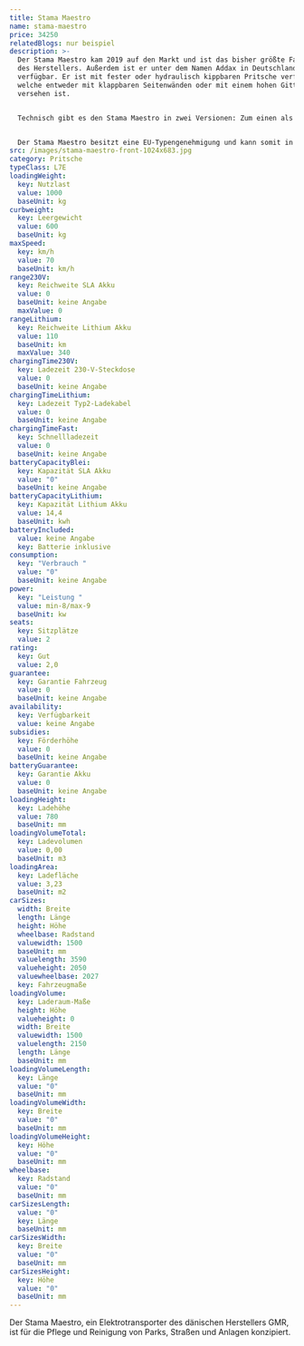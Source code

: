 ```yaml
---
title: Stama Maestro
name: stama-maestro
price: 34250
relatedBlogs: nur beispiel
description: >-
  Der Stama Maestro kam 2019 auf den Markt und ist das bisher größte Fahrzeug
  des Herstellers. Außerdem ist er unter dem Namen Addax in Deutschland
  verfügbar. Er ist mit fester oder hydraulisch kippbaren Pritsche verfügbar,
  welche entweder mit klappbaren Seitenwänden oder mit einem hohen Gitteraufbau
  versehen ist.


  Technisch gibt es den Stama Maestro in zwei Versionen: Zum einen als MT10 mit 48 Volt-Motor und als MT15 mit  72 Volt-Motor angetrieben. Beide Versionen sind mit Lithium-Ionen-Akkus zur Energiespeicherung ausgestattet, die eine Kapazität von 10,2 kWh bzw. 14,4 kWh besitzen.


  Der Stama Maestro besitzt eine EU-Typengenehmigung und kann somit in allen EU-Staaten auf öffentlichen Straßen bewegt werden.
src: /images/stama-maestro-front-1024x683.jpg
category: Pritsche
typeClass: L7E
loadingWeight:
  key: Nutzlast
  value: 1000
  baseUnit: kg
curbweight:
  key: Leergewicht
  value: 600
  baseUnit: kg
maxSpeed:
  key: km/h
  value: 70
  baseUnit: km/h
range230V:
  key: Reichweite SLA Akku
  value: 0
  baseUnit: keine Angabe
  maxValue: 0
rangeLithium:
  key: Reichweite Lithium Akku
  value: 110
  baseUnit: km
  maxValue: 340
chargingTime230V:
  key: Ladezeit 230-V-Steckdose
  value: 0
  baseUnit: keine Angabe
chargingTimeLithium:
  key: Ladezeit Typ2-Ladekabel
  value: 0
  baseUnit: keine Angabe
chargingTimeFast:
  key: Schnellladezeit
  value: 0
  baseUnit: keine Angabe
batteryCapacityBlei:
  key: Kapazität SLA Akku
  value: "0"
  baseUnit: keine Angabe
batteryCapacityLithium:
  key: Kapazität Lithium Akku
  value: 14,4
  baseUnit: kwh
batteryIncluded:
  value: keine Angabe
  key: Batterie inklusive
consumption:
  key: "Verbrauch "
  value: "0"
  baseUnit: keine Angabe
power:
  key: "Leistung "
  value: min-8/max-9
  baseUnit: kw
seats:
  key: Sitzplätze
  value: 2
rating:
  key: Gut
  value: 2,0
guarantee:
  key: Garantie Fahrzeug
  value: 0
  baseUnit: keine Angabe
availability:
  key: Verfügbarkeit
  value: keine Angabe
subsidies:
  key: Förderhöhe
  value: 0
  baseUnit: keine Angabe
batteryGuarantee:
  key: Garantie Akku
  value: 0
  baseUnit: keine Angabe
loadingHeight:
  key: Ladehöhe
  value: 780
  baseUnit: mm
loadingVolumeTotal:
  key: Ladevolumen
  value: 0,00
  baseUnit: m3
loadingArea:
  key: Ladefläche
  value: 3,23
  baseUnit: m2
carSizes:
  width: Breite
  length: Länge
  height: Höhe
  wheelbase: Radstand
  valuewidth: 1500
  baseUnit: mm
  valuelength: 3590
  valueheight: 2050
  valuewheelbase: 2027
  key: Fahrzeugmaße
loadingVolume:
  key: Laderaum-Maße
  height: Höhe
  valueheight: 0
  width: Breite
  valuewidth: 1500
  valuelength: 2150
  length: Länge
  baseUnit: mm
loadingVolumeLength:
  key: Länge
  value: "0"
  baseUnit: mm
loadingVolumeWidth:
  key: Breite
  value: "0"
  baseUnit: mm
loadingVolumeHeight:
  key: Höhe
  value: "0"
  baseUnit: mm
wheelbase:
  key: Radstand
  value: "0"
  baseUnit: mm
carSizesLength:
  value: "0"
  key: Länge
  baseUnit: mm
carSizesWidth:
  key: Breite
  value: "0"
  baseUnit: mm
carSizesHeight:
  key: Höhe
  value: "0"
  baseUnit: mm
---
```


Der Stama Maestro, ein Elektrotransporter des dänischen Herstellers GMR, ist für die Pflege und Reinigung von Parks, Straßen und Anlagen konzipiert.
